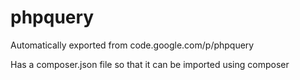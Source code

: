 # phpquery
Automatically exported from code.google.com/p/phpquery

Has a composer.json file so that it can be imported using composer
